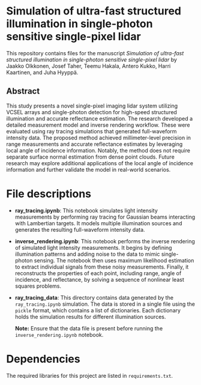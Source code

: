 # Simulation of ultra-fast structured illumination in single-photon sensitive single-pixel lidar
This repository contains files for the manuscript *Simulation of ultra-fast structured illumination in single-photon sensitive single-pixel lidar* by Jaakko Olkkonen, Josef Taher, Teemu Hakala, Antero Kukko, Harri Kaartinen, and Juha Hyyppä.

## Abstract
This study presents a novel single-pixel imaging lidar system utilizing VCSEL arrays and single-photon detection for high-speed structured illumination and accurate reflectance estimation. The research developed a detailed measurement model and inverse rendering workflow. These were evaluated using ray tracing simulations that generated full-waveform intensity data. The proposed method achieved millimeter-level precision in range measurements and accurate reflectance estimates by leveraging local angle of incidence information. Notably, the method does not require separate surface normal estimation from dense point clouds. Future research may explore additional applications of the local angle of incidence information and further validate the model in real-world scenarios. 

# File descriptions

- **ray_tracing.ipynb**: 
  This notebook simulates light intensity measurements by performing ray tracing for Gaussian beams interacting with Lambertian targets. It models multiple illumination sources and generates the resulting full-waveform intensity data.
- **inverse_rendering.ipynb**: 
  This notebook performs the inverse rendering of simulated light intensity measurements. It begins by defining illumination patterns and adding noise to the data to mimic single-photon sensing. The notebook then uses maximum likelihood estimation to extract individual signals from these noisy measurements. Finally, it reconstructs the properties of each point, including range, angle of incidence, and reflectance, by solving a sequence of nonlinear least squares problems.
- **ray_tracing_data**: 
  This directory contains data generated by the `ray_tracing.ipynb` simulation. The data is stored in a single file using the `pickle` format, which contains a list of dictionaries. Each dictionary holds the simulation results for different illumination sources.
  
  **Note:** Ensure that the data file is present before running the `inverse_rendering.ipynb` notebook.
  
# Dependencies

The required libraries for this project are listed in `requirements.txt`.

